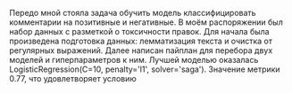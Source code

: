 Передо мной стояла задача обучить модель классифицировать комментарии на позитивные и негативные. В моём распоряжении был набор данных с разметкой о токсичности правок. Для начала была произведена подготовка данных: лемматизация текста и очистка от регулярных выражений. Далее написан пайплан для перебора двух моделей и гиперпараметров к ним. Лучшей моделью оказалась LogisticRegression(C=10, penalty='l1', solver='saga'). Значение метрики 0.77, что удовлетворяет условию
